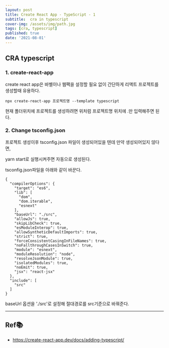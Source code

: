 ```yaml
---
layout: post
title: Create React App - TypeScript - 1 
subtitle:  cra in typescript
cover-img: /assets/img/path.jpg
tags: [cra, typescript]
published: true
date: '2021-08-01'
---
```

## CRA typescript

### 1. create-react-app

create react app은 바벨이나 웹팩을 설정할 필요 없이 간단하게 리액트 프로젝트를 생성할때 유용하다.


```
npx create-react-app 프로젝트명 --template typescript  
```

현재 폴더위치에 프로젝트를 생성하려면 위처럼  프로젝트명 위치에 .만 입력해주면 된다.


### 2. Change tsconfig.json

프로젝트 생성이후 tsconfig.json 파일이 생성되어있을 텐데 만약 생성되어있지 않다면,

yarn start로 실행시켜주면 자동으로 생성된다. 

tsconfig.json파일을 아래와 같이 바꾼다.

```
{
  "compilerOptions": {
    "target": "es6",
    "lib": [
      "dom",
      "dom.iterable",
      "esnext"
    ],
    "baseUrl": "./src",
    "allowJs": true,
    "skipLibCheck": true,
    "esModuleInterop": true,
    "allowSyntheticDefaultImports": true,
    "strict": true,
    "forceConsistentCasingInFileNames": true,
    "noFallthroughCasesInSwitch": true,
    "module": "esnext",
    "moduleResolution": "node",
    "resolveJsonModule": true,
    "isolatedModules": true,
    "noEmit": true,
    "jsx": "react-jsx"
  },
  "include": [
    "src"
  ]
}
```
baseUrl 옵션을 './src'로 설정해 절대경로를 src기준으로 바꿔준다.






---

## Ref📚 
- https://create-react-app.dev/docs/adding-typescript/